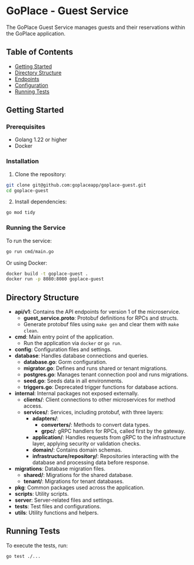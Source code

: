 # GoPlace - Guest Service

The GoPlace Guest Service manages guests and their reservations within the GoPlace application.

## Table of Contents

- [Getting Started](#getting-started)
- [Directory Structure](#directory-structure)
- [Endpoints](#endpoints)
- [Configuration](#configuration)
- [Running Tests](#running-tests)

## Getting Started

### Prerequisites

- Golang 1.22 or higher
- Docker

### Installation

1. Clone the repository:

```bash
git clone git@github.com:goplaceapp/goplace-guest.git
cd goplace-guest
```

2. Install dependencies:

```bash
go mod tidy
```

### Running the Service

To run the service:

```bash
go run cmd/main.go
```

Or using Docker:

```bash
docker build -t goplace-guest .
docker run -p 8080:8080 goplace-guest
```

## Directory Structure

- **api/v1**: Contains the API endpoints for version 1 of the microservice.
  - **guest_service.proto**: Protobuf definitions for RPCs and structs.
  - Generate protobuf files using `make gen` and clear them with `make clean`.
- **cmd**: Main entry point of the application.
  - Run the application via `docker` or `go run`.
- **config**: Configuration files and settings.
- **database**: Handles database connections and queries.
  - **database.go**: Gorm configuration.
  - **migrator.go**: Defines and runs shared or tenant migrations.
  - **postgres.go**: Manages tenant connection pool and runs migrations.
  - **seed.go**: Seeds data in all environments.
  - **triggers.go**: Deprecated trigger functions for database actions.
- **internal**: Internal packages not exposed externally.
  - **clients/**: Client connections to other microservices for method access.
  - **services/**: Services, including protobuf, with three layers:
    - **adapters/**:
      - **converters/**: Methods to convert data types.
      - **grpc/**: gRPC handlers for RPCs, called first by the gateway.
    - **application/**: Handles requests from gRPC to the infrastructure layer, applying security or validation checks.
    - **domain/**: Contains domain schemas.
    - **infrastructure/repository/**: Repositories interacting with the database and processing data before response.
- **migrations**: Database migration files.
  - **shared/**: Migrations for the shared database.
  - **tenant/**: Migrations for tenant databases.
- **pkg**: Common packages used across the application.
- **scripts**: Utility scripts.
- **server**: Server-related files and settings.
- **tests**: Test files and configurations.
- **utils**: Utility functions and helpers.

## Running Tests

To execute the tests, run:

```bash
go test ./...
```
